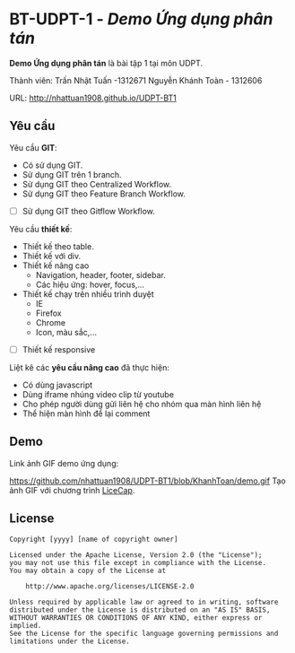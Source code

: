# BT-UDPT-1 - *Demo Ứng dụng phân tán*

**Demo Ứng dụng phân tán** là bài tập 1 tại môn UDPT.

Thành viên: Trấn Nhật Tuấn -1312671
            Nguyễn Khánh Toàn - 1312606

URL: http://nhattuan1908.github.io/UDPT-BT1

## Yêu cầu

Yêu cầu **GIT**:

* Có sử dụng GIT.
* Sử dụng GIT trên 1 branch.
* Sử dụng GIT theo Centralized Workflow.
* Sử dụng GIT theo Feature Branch Workflow.
* [ ] Sử dụng GIT theo Gitflow Workflow.

Yêu cầu **thiết kế**:

* Thiết kế theo table.
* Thiết kế với div.
* Thiết kế nâng cao
    *  Navigation, header, footer, sidebar.
    *  Các hiệu ứng: hover, focus,...
* Thiết kế chạy trên nhiều trình duyệt
    * IE
    * Firefox
    * Chrome
    * Icon, màu sắc,...
* [ ] Thiết kế responsive

Liệt kê các **yêu cầu nâng cao** đã thực hiện:
* Có dùng javascript
* Dùng iframe nhúng video clip từ youtube
* Cho phép người dùng gửi liên hệ cho nhóm qua màn hình liên hệ
* Thể hiện màn hình để lại comment

## Demo

Link ảnh GIF demo ứng dụng:

https://github.com/nhattuan1908/UDPT-BT1/blob/KhanhToan/demo.gif
Tạo ảnh GIF với chương trình [LiceCap](http://www.cockos.com/licecap/).


## License

    Copyright [yyyy] [name of copyright owner]

    Licensed under the Apache License, Version 2.0 (the "License");
    you may not use this file except in compliance with the License.
    You may obtain a copy of the License at

        http://www.apache.org/licenses/LICENSE-2.0

    Unless required by applicable law or agreed to in writing, software
    distributed under the License is distributed on an "AS IS" BASIS,
    WITHOUT WARRANTIES OR CONDITIONS OF ANY KIND, either express or implied.
    See the License for the specific language governing permissions and
    limitations under the License.
